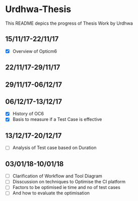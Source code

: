 # Urdhwa-Thesis
This README depics the progress of Thesis Work by Urdhwa
## 15/11/17-22/11/17
- [x] Overview of Opticm6
## 22/11/17-29/11/17

## 29/11/17-06/12/17
## 06/12/17-13/12/17
- [x] History of OC6
- [x] Basis to measure if a Test Case is effective
## 13/12/17-20/12/17
- [ ] Analysis of Test case based on Duration
## 03/01/18-10/01/18
- [ ] Clarification of Workflow and Tool Diagram
- [ ] Disscussion on techniques to Optimise the CI platform
- [ ] Factors to be optimised ie time and no of test cases
- [ ] And how to evaluate the optimisation

